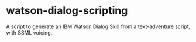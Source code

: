 # watson-dialog-scripting

A script to generate an IBM Watson Dialog Skill from a text-adventure script, with SSML voicing.